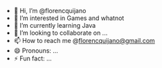 - 👋 Hi, I’m @florencquijano
- 👀 I’m interested in Games and whatnot
- 🌱 I’m currently learning Java
- 💞️ I’m looking to collaborate on ...
- 📫 How to reach me @florencquijano@gmail.com
- 😄 Pronouns: ...
- ⚡ Fun fact: ...

<!---
florencquijano/florencquijano is a ✨ special ✨ repository because its `README.md` (this file) appears on your GitHub profile.
You can click the Preview link to take a look at your changes.
--->
